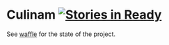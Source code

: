# Culinam [![Stories in Ready](https://badge.waffle.io/Pajn/Culinam.svg?label=ready&title=Ready)](http://waffle.io/Pajn/Culinam)

See [waffle](https://waffle.io/Pajn/Culinam) for the state of the project.
